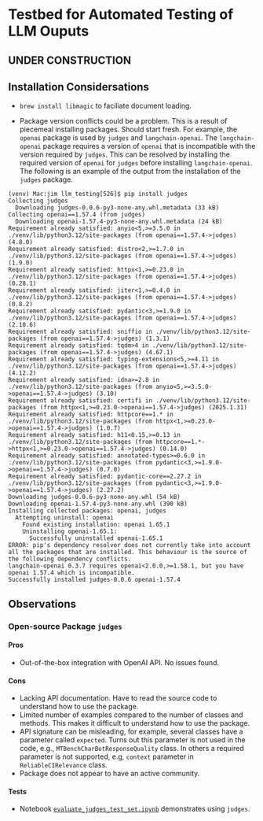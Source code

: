 # Testbed for Automated Testing of LLM Ouputs

## UNDER CONSTRUCTION




## Installation Considersations

* `brew install libmagic` to faciliate document loading.

* Package version conflicts could be a problem.  This is a result of piecemeal installing packages.  Should start fresh.  For example, the `openai` package is used by `judges` and `langchain-openai`.  The `langchain-openai` package requires a version of `openai` that is incompatible with the version required by `judges`.  This can be resolved by installing the required version of `openai` for `judges` before installing `langchain-openai`.  The following is an example of the output from the installation of the `judges` package.
```text
(venv) Mac:jim llm_testing[526]$ pip install judges
Collecting judges
  Downloading judges-0.0.6-py3-none-any.whl.metadata (33 kB)
Collecting openai==1.57.4 (from judges)
  Downloading openai-1.57.4-py3-none-any.whl.metadata (24 kB)
Requirement already satisfied: anyio<5,>=3.5.0 in ./venv/lib/python3.12/site-packages (from openai==1.57.4->judges) (4.8.0)
Requirement already satisfied: distro<2,>=1.7.0 in ./venv/lib/python3.12/site-packages (from openai==1.57.4->judges) (1.9.0)
Requirement already satisfied: httpx<1,>=0.23.0 in ./venv/lib/python3.12/site-packages (from openai==1.57.4->judges) (0.28.1)
Requirement already satisfied: jiter<1,>=0.4.0 in ./venv/lib/python3.12/site-packages (from openai==1.57.4->judges) (0.8.2)
Requirement already satisfied: pydantic<3,>=1.9.0 in ./venv/lib/python3.12/site-packages (from openai==1.57.4->judges) (2.10.6)
Requirement already satisfied: sniffio in ./venv/lib/python3.12/site-packages (from openai==1.57.4->judges) (1.3.1)
Requirement already satisfied: tqdm>4 in ./venv/lib/python3.12/site-packages (from openai==1.57.4->judges) (4.67.1)
Requirement already satisfied: typing-extensions<5,>=4.11 in ./venv/lib/python3.12/site-packages (from openai==1.57.4->judges) (4.12.2)
Requirement already satisfied: idna>=2.8 in ./venv/lib/python3.12/site-packages (from anyio<5,>=3.5.0->openai==1.57.4->judges) (3.10)
Requirement already satisfied: certifi in ./venv/lib/python3.12/site-packages (from httpx<1,>=0.23.0->openai==1.57.4->judges) (2025.1.31)
Requirement already satisfied: httpcore==1.* in ./venv/lib/python3.12/site-packages (from httpx<1,>=0.23.0->openai==1.57.4->judges) (1.0.7)
Requirement already satisfied: h11<0.15,>=0.13 in ./venv/lib/python3.12/site-packages (from httpcore==1.*->httpx<1,>=0.23.0->openai==1.57.4->judges) (0.14.0)
Requirement already satisfied: annotated-types>=0.6.0 in ./venv/lib/python3.12/site-packages (from pydantic<3,>=1.9.0->openai==1.57.4->judges) (0.7.0)
Requirement already satisfied: pydantic-core==2.27.2 in ./venv/lib/python3.12/site-packages (from pydantic<3,>=1.9.0->openai==1.57.4->judges) (2.27.2)
Downloading judges-0.0.6-py3-none-any.whl (54 kB)
Downloading openai-1.57.4-py3-none-any.whl (390 kB)
Installing collected packages: openai, judges
  Attempting uninstall: openai
    Found existing installation: openai 1.65.1
    Uninstalling openai-1.65.1:
      Successfully uninstalled openai-1.65.1
ERROR: pip's dependency resolver does not currently take into account all the packages that are installed. This behaviour is the source of the following dependency conflicts.
langchain-openai 0.3.7 requires openai<2.0.0,>=1.58.1, but you have openai 1.57.4 which is incompatible.
Successfully installed judges-0.0.6 openai-1.57.4

```

## Observations

### Open-source Package `judges`

#### Pros
* Out-of-the-box integration with OpenAI API.  No issues found.

#### Cons
* Lacking API documentation.  Have to read the source code to understand how to use the package.
* Limited number of examples compared to the number of classes and methods.  This makes it difficult to understand how to use the package.
* API signature can be misleading, for example, several classes have a parameter called `expected`.  Turns out this parameter is not used in the code, e.g., `MTBenchCharBotResponseQuality` class.  In others a required parameter is not supported, e.g, `context` parameter in `ReliableCIRelevance` class.
* Package does not appear to have an active community.  

#### Tests
* Notebook [`evaluate_judges_test_set.ipynb`](./evaluate_judges_test_set.ipynb) demonstrates using `judges`.